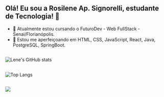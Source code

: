 ## Olá! Eu sou a Rosilene Ap. Signorelli, estudante de Tecnologia! 👋

- 🔭 Atualmente estou cursando o FuturoDev - Web FullStack - Senai/Florianópolis.
- 🌱 Estou me aperfeiçoando em HTML, CSS, JavaScript, React, Java, PostgreSQL, SpringBoot.
##
![Lene's GitHub stats](https://github-readme-stats.vercel.app/api?username=lenesignorelli&show_icons=true&theme=radical)
##
![Top Langs](https://github-readme-stats.vercel.app/api/top-langs/?username=lenesignorelli&layout=compact&theme=radical)
##
<div>
  <a href="https://www.linkedin.com/in/rosilene-signorelli" target="_blank"><img src="https://img.shields.io/badge/-LinkedIn-%230077B5?style=for-the-badge&logo=linkedin&logoColor=white" target="_blank"></a> 
</div>
